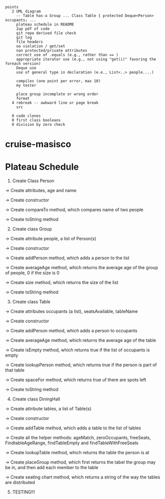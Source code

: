

```Grade 94/100 -- nice!!

points
   2 UML diagram
     -- Table has-a Group ... Class Table { protected Deque<Person> occupants; ...
     plateau schedule in README
     2up pdf of code
     git repo derived file check
     git log
     file headers
     oo violation / get/set
     non protected/private attributes
     correct use of .equals (e.g., rather than == )
     appropriate iterator use (e.g., not using "get(i)" favoring the foreach version)
     Deque use
     use of general type in declaration (e.e., List<..> people....)

     compiles (one point per error, max 10)
     my tester

     place group incomplete or wrong order
     format
   4 rebreak -- awkward line or page break
     src

   0 code clones
   0 first class booleans
   0 division by zero check

```



# cruise-masisco

# Plateau Schedule

1. Create Class Person

-> Create attributes, age and name

-> Create constructor

-> Create compareTo method, which compares name of two people

-> Create toString method

2. Create class Group

-> Create attribute people, a list of Person(s)

-> Create constructor

-> Create addPerson method, which adds a person to the list

-> Create averageAge method, which returns the average age of the group of people, 0 if the size is 0

-> Create size method, which returns the size of the list

-> Create toString method 

3. Create class Table

-> Create attributes occupants (a list), seatsAvailable, tableName

-> Create constructor

-> Create addPerson method, which adds a person to occupants 

-> Create averageAge method, which returns the average age of the table

-> Create isEmpty method, which returns true if the list of occupants is empty

-> Create lookupPerson method, which returns true if the person is part of that table

-> Create spaceFor method, which returns true uf there are spots left 

-> Create toString method

4. Create class DiningHall

-> Create attribute tables, a list of Table(s)

-> Create constructor

-> Create addTable method, which adds a table to the list of tables

-> Create all the helper methods: ageMatch, zeroOccupants, freeSeats, FindtableAgeRange, findTableEmpty and findTableWithFreeSeats

-> Create lookupTable method, which returns the table the person is at

-> Create placeGroup method, which first returns the tabel the group may be in, and then add each member to the table

-> Create seating chart method, which returns a string of the way the tables are distributed

5. TESTING!!!
